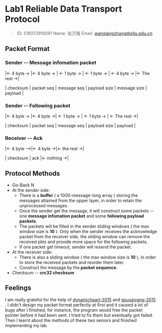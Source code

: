 # Lab1 Reliable Data Transport Protocol

> ID: 516072910091
> Name: 张万强
> Email: wanqiangzhang@sjtu.edu.cn



## Packet Format

### Sender -- Message infomation packet

|<- 4 byte -> |<- 4 byte -> |  <- 1 byte ->    |  <- 1 byte ->  |   <- 4 byte ->   |<- The rest ->|

| checksum  | packet seq | message seq | payload size | message size |   payload      |



### Sender -- Following packet

|<- 4 byte -> |<- 4 byte ->|   <- 1 byte ->   |  <- 1 byte ->  | <- The rest  ->|

| checksum  | packet seq | message seq | payload size |     payload     |



### Receiver -- Ack

|<- 4 byte -->|<- 4 byte ->|<-       the rest      ->|

|  checksum |       ack       |<-       nothing       ->|



## Protocol Methods

- Go-Back N
- At the sender side:
  - There is a **buffer** ( a 1000-message-long array ) storing the messages attained from the upper layer, in order to retain the unprocessed messages.
  - Once the sender get the message, it will construct some packets -- one **message infomation packet** and some **following payload packets**.
  - The packets will be filled in the sender sliding windows ( the max window size is **10** ). Only when the sender receives the acknowledge packet from the receiver side, the sliding window can remove the received pkts and provide more space for the following packets.
  - If one packet get timeout, sender will resend the packet.
- At the receiver side:
  - There is also a sliding window ( the max window size is **10** ), in order to store the received packets and reorder them later.
  - Construct the message by the **packet sequence**.
- Checksum -- **crc32 checksum**



## Feelings

I am really grateful for the help of [dynamicheart-2015](https://github.com/dynamicheart/ds-labs) and [gousaiyang-2015](https://github.com/gousaiyang/ds-labs) . I didn't design my packet format perfectly at first and it caused a lot of bugs after I finished, for instance, the program would free the packet pointer before it had been sent. I tried to fix them but eventually got failed. Then I learnt about the methods of these two seniors and finished implementing my lab. 